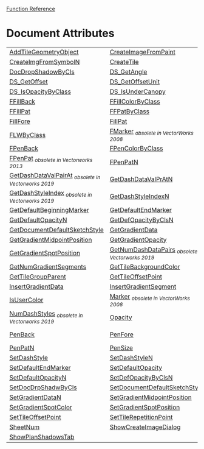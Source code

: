 [Function Reference](../README.md)

# Document Attributes

| | | |
|---|---|---|
| [AddTileGeometryObject](../Functions/AddTileGeometryObject.md) | [CreateImageFromPaint](../Functions/CreateImageFromPaint.md) | [CreateImgFromSymbol](../Functions/CreateImgFromSymbol.md) |
| [CreateImgFromSymbolN](../Functions/CreateImgFromSymbolN.md) | [CreateTile](../Functions/CreateTile.md) | [DefDrpShadowEnabled](../Functions/DefDrpShadowEnabled.md) |
| [DocDropShadowByCls](../Functions/DocDropShadowByCls.md) | [DS_GetAngle](../Functions/DS_GetAngle.md) | [DS_GetFillStyle](../Functions/DS_GetFillStyle.md) |
| [DS_GetOffset](../Functions/DS_GetOffset.md) | [DS_GetOffsetUnit](../Functions/DS_GetOffsetUnit.md) | [DS_GetOpacity](../Functions/DS_GetOpacity.md) |
| [DS_IsOpacityByClass](../Functions/DS_IsOpacityByClass.md) | [DS_IsUnderCanopy](../Functions/DS_IsUnderCanopy.md) | [EnableDefDropShadow](../Functions/EnableDefDropShadow.md) |
| [FFillBack](../Functions/FFillBack.md) | [FFillColorByClass](../Functions/FFillColorByClass.md) | [FFillFore](../Functions/FFillFore.md) |
| [FFillPat](../Functions/FFillPat.md) | [FFPatByClass](../Functions/FFPatByClass.md) | [FillBack](../Functions/FillBack.md) |
| [FillFore](../Functions/FillFore.md) | [FillPat](../Functions/FillPat.md) | [FLSByClass](../Functions/FLSByClass.md) |
| [FLWByClass](../Functions/FLWByClass.md) | [FMarker](../Functions/FMarker.md) <sub>*obsolete in VectorWorks 2008*</sub> | [FMarkerByClass](../Functions/FMarkerByClass.md) |
| [FPenBack](../Functions/FPenBack.md) | [FPenColorByClass](../Functions/FPenColorByClass.md) | [FPenFore](../Functions/FPenFore.md) |
| [FPenPat](../Functions/FPenPat.md) <sub>*obsolete in Vectorworks 2013*</sub> | [FPenPatN](../Functions/FPenPatN.md) | [FPenSize](../Functions/FPenSize.md) |
| [GetDashDataValPairAt](../Functions/GetDashDataValPairAt.md) <sub>*obsolete in Vectorworks 2019*</sub> | [GetDashDataValPrAtN](../Functions/GetDashDataValPrAtN.md) | [GetDashStyle](../Functions/GetDashStyle.md) <sub>*obsolete in Vectorworks 2019*</sub> |
| [GetDashStyleIndex](../Functions/GetDashStyleIndex.md) <sub>*obsolete in Vectorworks 2019*</sub> | [GetDashStyleIndexN](../Functions/GetDashStyleIndexN.md) | [GetDashStyleN](../Functions/GetDashStyleN.md) |
| [GetDefaultBeginningMarker](../Functions/GetDefaultBeginningMarker.md) | [GetDefaultEndMarker](../Functions/GetDefaultEndMarker.md) | [GetDefaultOpacity](../Functions/GetDefaultOpacity.md) |
| [GetDefaultOpacityN](../Functions/GetDefaultOpacityN.md) | [GetDefOpacityByClsN](../Functions/GetDefOpacityByClsN.md) | [GetDocDrpShadowData](../Functions/GetDocDrpShadowData.md) |
| [GetDocumentDefaultSketchStyle](../Functions/GetDocumentDefaultSketchStyle.md) | [GetGradientData](../Functions/GetGradientData.md) | [GetGradientDataN](../Functions/GetGradientDataN.md) |
| [GetGradientMidpointPosition](../Functions/GetGradientMidpointPosition.md) | [GetGradientOpacity](../Functions/GetGradientOpacity.md) | [GetGradientSpotColor](../Functions/GetGradientSpotColor.md) |
| [GetGradientSpotPosition](../Functions/GetGradientSpotPosition.md) | [GetNumDashDataPairs](../Functions/GetNumDashDataPairs.md) <sub>*obsolete in Vectorworks 2019*</sub> | [GetNumDashDataPairsN](../Functions/GetNumDashDataPairsN.md) |
| [GetNumGradientSegments](../Functions/GetNumGradientSegments.md) | [GetTileBackgroundColor](../Functions/GetTileBackgroundColor.md) | [GetTileGeometryGroup](../Functions/GetTileGeometryGroup.md) |
| [GetTileGroupParent](../Functions/GetTileGroupParent.md) | [GetTileOffsetPoint](../Functions/GetTileOffsetPoint.md) | [GetTileRepetitionPoint](../Functions/GetTileRepetitionPoint.md) |
| [InsertGradientData](../Functions/InsertGradientData.md) | [InsertGradientSegment](../Functions/InsertGradientSegment.md) | [IsTileGroupContainedObject](../Functions/IsTileGroupContainedObject.md) |
| [IsUserColor](../Functions/IsUserColor.md) | [Marker](../Functions/Marker.md) <sub>*obsolete in VectorWorks 2008*</sub> | [NumColors](../Functions/NumColors.md) |
| [NumDashStyles](../Functions/NumDashStyles.md) <sub>*obsolete in Vectorworks 2019*</sub> | [Opacity](../Functions/Opacity.md) | [OpacityN](../Functions/OpacityN.md) |
| [PenBack](../Functions/PenBack.md) | [PenFore](../Functions/PenFore.md) | [PenPat](../Functions/PenPat.md) <sub>*obsolete in Vectorworks 2013*</sub> |
| [PenPatN](../Functions/PenPatN.md) | [PenSize](../Functions/PenSize.md) | [RemoveGradientSegment](../Functions/RemoveGradientSegment.md) |
| [SetDashStyle](../Functions/SetDashStyle.md) | [SetDashStyleN](../Functions/SetDashStyleN.md) | [SetDefaultBeginningMarker](../Functions/SetDefaultBeginningMarker.md) |
| [SetDefaultEndMarker](../Functions/SetDefaultEndMarker.md) | [SetDefaultOpacity](../Functions/SetDefaultOpacity.md) | [SetDefaultOpacityByClass](../Functions/SetDefaultOpacityByClass.md) |
| [SetDefaultOpacityN](../Functions/SetDefaultOpacityN.md) | [SetDefOpacityByClsN](../Functions/SetDefOpacityByClsN.md) | [SetDocDrpShadowData](../Functions/SetDocDrpShadowData.md) |
| [SetDocDrpShadwByCls](../Functions/SetDocDrpShadwByCls.md) | [SetDocumentDefaultSketchStyle](../Functions/SetDocumentDefaultSketchStyle.md) | [SetGradientData](../Functions/SetGradientData.md) |
| [SetGradientDataN](../Functions/SetGradientDataN.md) | [SetGradientMidpointPosition](../Functions/SetGradientMidpointPosition.md) | [SetGradientOpacity](../Functions/SetGradientOpacity.md) |
| [SetGradientSpotColor](../Functions/SetGradientSpotColor.md) | [SetGradientSpotPosition](../Functions/SetGradientSpotPosition.md) | [SetTileBackgroundColor](../Functions/SetTileBackgroundColor.md) |
| [SetTileOffsetPoint](../Functions/SetTileOffsetPoint.md) | [SetTileRepetitionPoint](../Functions/SetTileRepetitionPoint.md) | [SheetList](../Functions/SheetList.md) |
| [SheetNum](../Functions/SheetNum.md) | [ShowCreateImageDialog](../Functions/ShowCreateImageDialog.md) | [ShowGradientEditorDialog](../Functions/ShowGradientEditorDialog.md) |
| [ShowPlanShadowsTab](../Functions/ShowPlanShadowsTab.md) 

